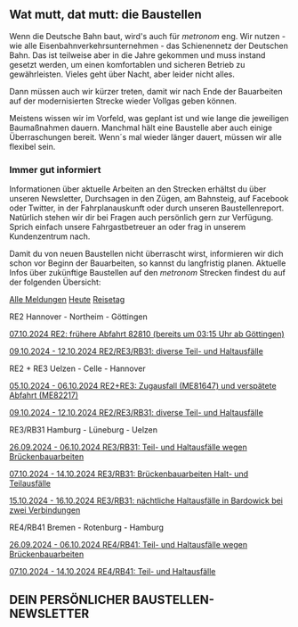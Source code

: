 Wat mutt, dat mutt: die Baustellen
----------

Wenn die Deutsche Bahn baut, wird's auch für *metronom* eng.
Wir nutzen - wie alle Eisenbahnverkehrsunternehmen - das Schienennetz der Deutschen Bahn. Das ist teilweise aber in die Jahre gekommen und muss instand gesetzt werden, um einen komfortablen und sicheren Betrieb zu gewährleisten. Vieles geht über Nacht, aber leider nicht alles.

Dann müssen auch wir kürzer treten, damit wir nach Ende der Bauarbeiten auf der modernisierten Strecke wieder Vollgas geben können.

Meistens wissen wir im Vorfeld, was geplant ist und wie lange die jeweiligen Baumaßnahmen dauern. Manchmal hält eine Baustelle aber auch einige Überraschungen bereit. Wenn´s mal wieder länger dauert, müssen wir alle flexibel sein.

### Immer gut informiert ###

Informationen über aktuelle Arbeiten an den Strecken erhältst du über unseren Newsletter, Durchsagen in den Zügen, am Bahnsteig, auf Facebook oder Twitter, in der Fahrplanauskunft oder durch unseren Baustellenreport. Natürlich stehen wir dir bei Fragen auch persönlich gern zur Verfügung. Sprich einfach unsere Fahrgastbetreuer an oder frag in unserem Kundenzentrum nach.

Damit du von neuen Baustellen nicht überrascht wirst, informieren wir dich schon vor Beginn der Bauarbeiten, so kannst du langfristig planen. Aktuelle Infos über zukünftige Baustellen auf den *metronom* Strecken findest du auf der folgenden Übersicht:

[Alle Meldungen](https://www.der-metronom.de/fahrplan/baustellen-uebersicht/)
[Heute](https://www.der-metronom.de/fahrplan/baustellen-uebersicht/)
[Reisetag](https://www.der-metronom.de/fahrplan/baustellen-uebersicht/)

RE2 Hannover - Northeim - Göttingen

[07.10.2024 RE2: frühere Abfahrt 82810 (bereits um 03:15 Uhr ab Göttingen)](https://www.der-metronom.de/baustellen/re2-fruehere-abfahrt-82810-bereits-um-0315-uhr-ab-goettingen/)

[09.10.2024 - 12.10.2024 RE2/RE3/RB31: diverse Teil- und Haltausfälle](https://www.der-metronom.de/baustellen/re2-re3-rb31-diverse-teil-und-haltausfaelle/)

RE2 + RE3 Uelzen - Celle - Hannover

[05.10.2024 - 06.10.2024 RE2+RE3: Zugausfall (ME81647) und verspätete Abfahrt (ME82217)](https://www.der-metronom.de/baustellen/re2-re3-zugausfall-me81647-und-verspaetete-abfahrt-me82217/)

[09.10.2024 - 12.10.2024 RE2/RE3/RB31: diverse Teil- und Haltausfälle](https://www.der-metronom.de/baustellen/re2-re3-rb31-diverse-teil-und-haltausfaelle/)

RE3/RB31 Hamburg - Lüneburg - Uelzen

[26.09.2024 - 06.10.2024 RE3/RB31: Teil- und Haltausfälle wegen Brückenbauarbeiten](https://www.der-metronom.de/baustellen/re3-rb31-teil-und-haltausfaelle-wegen-brueckenbauarbeiten/)

[07.10.2024 - 14.10.2024 RE3/RB31: Brückenbauarbeiten Halt- und Teilausfälle](https://www.der-metronom.de/baustellen/re3-rb31-brueckenbauarbeiten-halt-und-teilausfaelle/)

[15.10.2024 - 16.10.2024 RE3/RB31: nächtliche Haltausfälle in Bardowick bei zwei Verbindungen](https://www.der-metronom.de/baustellen/re3-rb31-naechtliche-haltausfaelle-in-bardowick-bei-zwei-verbindungen/)

RE4/RB41 Bremen - Rotenburg - Hamburg

[26.09.2024 - 06.10.2024 RE4/RB41: Teil- und Haltausfälle wegen Brückenbauarbeiten](https://www.der-metronom.de/baustellen/re4-rb41-teil-und-haltausfaelle-wegen-brueckenbauarbeiten/)

[07.10.2024 - 14.10.2024 RE4/RB41: Teil- und Haltausfälle](https://www.der-metronom.de/baustellen/re4-rb41-teil-und-haltausfaelle/)

DEIN PERSÖNLICHER BAUSTELLEN-NEWSLETTER
----------
